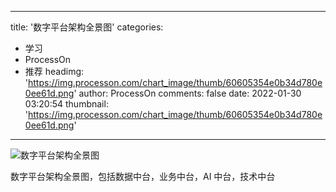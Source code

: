 
---
title: '数字平台架构全景图'
categories: 
 - 学习
 - ProcessOn
 - 推荐
headimg: 'https://img.processon.com/chart_image/thumb/60605354e0b34d780e0ee61d.png'
author: ProcessOn
comments: false
date: 2022-01-30 03:20:54
thumbnail: 'https://img.processon.com/chart_image/thumb/60605354e0b34d780e0ee61d.png'
---

<div>   
<img class="thumb" alt="数字平台架构全景图" src="https://img.processon.com/chart_image/thumb/60605354e0b34d780e0ee61d.png" referrerpolicy="no-referrer">
<p>数字平台架构全景图，包括数据中台，业务中台，AI 中台，技术中台</p>  
</div>
            